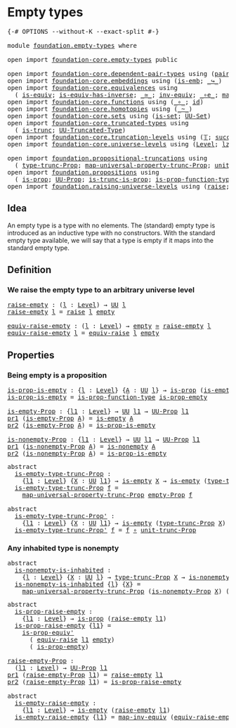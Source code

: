 # Empty types

<pre class="Agda"><a id="24" class="Symbol">{-#</a> <a id="28" class="Keyword">OPTIONS</a> <a id="36" class="Pragma">--without-K</a> <a id="48" class="Pragma">--exact-split</a> <a id="62" class="Symbol">#-}</a>

<a id="67" class="Keyword">module</a> <a id="74" href="foundation.empty-types.html" class="Module">foundation.empty-types</a> <a id="97" class="Keyword">where</a>

<a id="104" class="Keyword">open</a> <a id="109" class="Keyword">import</a> <a id="116" href="foundation-core.empty-types.html" class="Module">foundation-core.empty-types</a> <a id="144" class="Keyword">public</a>

<a id="152" class="Keyword">open</a> <a id="157" class="Keyword">import</a> <a id="164" href="foundation-core.dependent-pair-types.html" class="Module">foundation-core.dependent-pair-types</a> <a id="201" class="Keyword">using</a> <a id="207" class="Symbol">(</a><a id="208" href="foundation-core.dependent-pair-types.html#575" class="InductiveConstructor">pair</a><a id="212" class="Symbol">;</a> <a id="214" href="foundation-core.dependent-pair-types.html#592" class="Field">pr1</a><a id="217" class="Symbol">;</a> <a id="219" href="foundation-core.dependent-pair-types.html#604" class="Field">pr2</a><a id="222" class="Symbol">)</a>
<a id="224" class="Keyword">open</a> <a id="229" class="Keyword">import</a> <a id="236" href="foundation-core.embeddings.html" class="Module">foundation-core.embeddings</a> <a id="263" class="Keyword">using</a> <a id="269" class="Symbol">(</a><a id="270" href="foundation-core.embeddings.html#980" class="Function">is-emb</a><a id="276" class="Symbol">;</a> <a id="278" href="foundation-core.embeddings.html#1062" class="Function Operator">_↪_</a><a id="281" class="Symbol">)</a>
<a id="283" class="Keyword">open</a> <a id="288" class="Keyword">import</a> <a id="295" href="foundation-core.equivalences.html" class="Module">foundation-core.equivalences</a> <a id="324" class="Keyword">using</a>
  <a id="332" class="Symbol">(</a> <a id="334" href="foundation-core.equivalences.html#1542" class="Function">is-equiv</a><a id="342" class="Symbol">;</a> <a id="344" href="foundation-core.equivalences.html#2999" class="Function">is-equiv-has-inverse</a><a id="364" class="Symbol">;</a> <a id="366" href="foundation-core.equivalences.html#1607" class="Function Operator">_≃_</a><a id="369" class="Symbol">;</a> <a id="371" href="foundation-core.equivalences.html#5707" class="Function">inv-equiv</a><a id="380" class="Symbol">;</a> <a id="382" href="foundation-core.equivalences.html#7843" class="Function Operator">_∘e_</a><a id="386" class="Symbol">;</a> <a id="388" href="foundation-core.equivalences.html#5022" class="Function">map-inv-equiv</a><a id="401" class="Symbol">)</a>
<a id="403" class="Keyword">open</a> <a id="408" class="Keyword">import</a> <a id="415" href="foundation-core.functions.html" class="Module">foundation-core.functions</a> <a id="441" class="Keyword">using</a> <a id="447" class="Symbol">(</a><a id="448" href="foundation-core.functions.html#407" class="Function Operator">_∘_</a><a id="451" class="Symbol">;</a> <a id="453" href="foundation-core.functions.html#309" class="Function">id</a><a id="455" class="Symbol">)</a>
<a id="457" class="Keyword">open</a> <a id="462" class="Keyword">import</a> <a id="469" href="foundation-core.homotopies.html" class="Module">foundation-core.homotopies</a> <a id="496" class="Keyword">using</a> <a id="502" class="Symbol">(</a><a id="503" href="foundation-core.homotopies.html#467" class="Function Operator">_~_</a><a id="506" class="Symbol">)</a>
<a id="508" class="Keyword">open</a> <a id="513" class="Keyword">import</a> <a id="520" href="foundation-core.sets.html" class="Module">foundation-core.sets</a> <a id="541" class="Keyword">using</a> <a id="547" class="Symbol">(</a><a id="548" href="foundation-core.sets.html#1099" class="Function">is-set</a><a id="554" class="Symbol">;</a> <a id="556" href="foundation-core.sets.html#1177" class="Function">UU-Set</a><a id="562" class="Symbol">)</a>
<a id="564" class="Keyword">open</a> <a id="569" class="Keyword">import</a> <a id="576" href="foundation-core.truncated-types.html" class="Module">foundation-core.truncated-types</a> <a id="608" class="Keyword">using</a>
  <a id="616" class="Symbol">(</a> <a id="618" href="foundation-core.truncated-types.html#1466" class="Function">is-trunc</a><a id="626" class="Symbol">;</a> <a id="628" href="foundation-core.truncated-types.html#1651" class="Function">UU-Truncated-Type</a><a id="645" class="Symbol">)</a>
<a id="647" class="Keyword">open</a> <a id="652" class="Keyword">import</a> <a id="659" href="foundation-core.truncation-levels.html" class="Module">foundation-core.truncation-levels</a> <a id="693" class="Keyword">using</a> <a id="699" class="Symbol">(</a><a id="700" href="foundation-core.truncation-levels.html#382" class="Datatype">𝕋</a><a id="701" class="Symbol">;</a> <a id="703" href="foundation-core.truncation-levels.html#419" class="InductiveConstructor">succ-𝕋</a><a id="709" class="Symbol">)</a>
<a id="711" class="Keyword">open</a> <a id="716" class="Keyword">import</a> <a id="723" href="foundation-core.universe-levels.html" class="Module">foundation-core.universe-levels</a> <a id="755" class="Keyword">using</a> <a id="761" class="Symbol">(</a><a id="762" href="Agda.Primitive.html#597" class="Postulate">Level</a><a id="767" class="Symbol">;</a> <a id="769" href="Agda.Primitive.html#764" class="Primitive">lzero</a><a id="774" class="Symbol">;</a> <a id="776" href="foundation-core.universe-levels.html#222" class="Primitive">UU</a><a id="778" class="Symbol">)</a>

<a id="781" class="Keyword">open</a> <a id="786" class="Keyword">import</a> <a id="793" href="foundation.propositional-truncations.html" class="Module">foundation.propositional-truncations</a> <a id="830" class="Keyword">using</a>
  <a id="838" class="Symbol">(</a> <a id="840" href="foundation.propositional-truncations.html#1701" class="Postulate">type-trunc-Prop</a><a id="855" class="Symbol">;</a> <a id="857" href="foundation.propositional-truncations.html#4789" class="Function">map-universal-property-trunc-Prop</a><a id="890" class="Symbol">;</a> <a id="892" href="foundation.propositional-truncations.html#1756" class="Postulate">unit-trunc-Prop</a><a id="907" class="Symbol">)</a>
<a id="909" class="Keyword">open</a> <a id="914" class="Keyword">import</a> <a id="921" href="foundation.propositions.html" class="Module">foundation.propositions</a> <a id="945" class="Keyword">using</a>
  <a id="953" class="Symbol">(</a> <a id="955" href="foundation-core.propositions.html#1246" class="Function">is-prop</a><a id="962" class="Symbol">;</a> <a id="964" href="foundation-core.propositions.html#1322" class="Function">UU-Prop</a><a id="971" class="Symbol">;</a> <a id="973" href="foundation.propositions.html#940" class="Function">is-trunc-is-prop</a><a id="989" class="Symbol">;</a> <a id="991" href="foundation.propositions.html#3080" class="Function">is-prop-function-type</a><a id="1012" class="Symbol">;</a> <a id="1014" href="foundation-core.propositions.html#4815" class="Function">is-prop-equiv&#39;</a><a id="1028" class="Symbol">)</a>
<a id="1030" class="Keyword">open</a> <a id="1035" class="Keyword">import</a> <a id="1042" href="foundation.raising-universe-levels.html" class="Module">foundation.raising-universe-levels</a> <a id="1077" class="Keyword">using</a> <a id="1083" class="Symbol">(</a><a id="1084" href="foundation.raising-universe-levels.html#765" class="Datatype">raise</a><a id="1089" class="Symbol">;</a> <a id="1091" href="foundation.raising-universe-levels.html#1342" class="Function">equiv-raise</a><a id="1102" class="Symbol">)</a>
</pre>
## Idea

An empty type is a type with no elements. The (standard) empty type is introduced as an inductive type with no constructors. With the standard empty type available, we will say that a type is empty if it maps into the standard empty type.

## Definition

### We raise the empty type to an arbitrary universe level

<pre class="Agda"><a id="raise-empty"></a><a id="1441" href="foundation.empty-types.html#1441" class="Function">raise-empty</a> <a id="1453" class="Symbol">:</a> <a id="1455" class="Symbol">(</a><a id="1456" href="foundation.empty-types.html#1456" class="Bound">l</a> <a id="1458" class="Symbol">:</a> <a id="1460" href="Agda.Primitive.html#597" class="Postulate">Level</a><a id="1465" class="Symbol">)</a> <a id="1467" class="Symbol">→</a> <a id="1469" href="foundation-core.universe-levels.html#222" class="Primitive">UU</a> <a id="1472" href="foundation.empty-types.html#1456" class="Bound">l</a>
<a id="1474" href="foundation.empty-types.html#1441" class="Function">raise-empty</a> <a id="1486" href="foundation.empty-types.html#1486" class="Bound">l</a> <a id="1488" class="Symbol">=</a> <a id="1490" href="foundation.raising-universe-levels.html#765" class="Datatype">raise</a> <a id="1496" href="foundation.empty-types.html#1486" class="Bound">l</a> <a id="1498" href="foundation-core.empty-types.html#1047" class="Datatype">empty</a>

<a id="equiv-raise-empty"></a><a id="1505" href="foundation.empty-types.html#1505" class="Function">equiv-raise-empty</a> <a id="1523" class="Symbol">:</a> <a id="1525" class="Symbol">(</a><a id="1526" href="foundation.empty-types.html#1526" class="Bound">l</a> <a id="1528" class="Symbol">:</a> <a id="1530" href="Agda.Primitive.html#597" class="Postulate">Level</a><a id="1535" class="Symbol">)</a> <a id="1537" class="Symbol">→</a> <a id="1539" href="foundation-core.empty-types.html#1047" class="Datatype">empty</a> <a id="1545" href="foundation-core.equivalences.html#1607" class="Function Operator">≃</a> <a id="1547" href="foundation.empty-types.html#1441" class="Function">raise-empty</a> <a id="1559" href="foundation.empty-types.html#1526" class="Bound">l</a>
<a id="1561" href="foundation.empty-types.html#1505" class="Function">equiv-raise-empty</a> <a id="1579" href="foundation.empty-types.html#1579" class="Bound">l</a> <a id="1581" class="Symbol">=</a> <a id="1583" href="foundation.raising-universe-levels.html#1342" class="Function">equiv-raise</a> <a id="1595" href="foundation.empty-types.html#1579" class="Bound">l</a> <a id="1597" href="foundation-core.empty-types.html#1047" class="Datatype">empty</a>
</pre>
## Properties


### Being empty is a proposition

<pre class="Agda"><a id="is-prop-is-empty"></a><a id="1666" href="foundation.empty-types.html#1666" class="Function">is-prop-is-empty</a> <a id="1683" class="Symbol">:</a> <a id="1685" class="Symbol">{</a><a id="1686" href="foundation.empty-types.html#1686" class="Bound">l</a> <a id="1688" class="Symbol">:</a> <a id="1690" href="Agda.Primitive.html#597" class="Postulate">Level</a><a id="1695" class="Symbol">}</a> <a id="1697" class="Symbol">{</a><a id="1698" href="foundation.empty-types.html#1698" class="Bound">A</a> <a id="1700" class="Symbol">:</a> <a id="1702" href="foundation-core.universe-levels.html#222" class="Primitive">UU</a> <a id="1705" href="foundation.empty-types.html#1686" class="Bound">l</a><a id="1706" class="Symbol">}</a> <a id="1708" class="Symbol">→</a> <a id="1710" href="foundation-core.propositions.html#1246" class="Function">is-prop</a> <a id="1718" class="Symbol">(</a><a id="1719" href="foundation-core.empty-types.html#1218" class="Function">is-empty</a> <a id="1728" href="foundation.empty-types.html#1698" class="Bound">A</a><a id="1729" class="Symbol">)</a>
<a id="1731" href="foundation.empty-types.html#1666" class="Function">is-prop-is-empty</a> <a id="1748" class="Symbol">=</a> <a id="1750" href="foundation.propositions.html#3080" class="Function">is-prop-function-type</a> <a id="1772" href="foundation-core.empty-types.html#2367" class="Function">is-prop-empty</a>

<a id="is-empty-Prop"></a><a id="1787" href="foundation.empty-types.html#1787" class="Function">is-empty-Prop</a> <a id="1801" class="Symbol">:</a> <a id="1803" class="Symbol">{</a><a id="1804" href="foundation.empty-types.html#1804" class="Bound">l1</a> <a id="1807" class="Symbol">:</a> <a id="1809" href="Agda.Primitive.html#597" class="Postulate">Level</a><a id="1814" class="Symbol">}</a> <a id="1816" class="Symbol">→</a> <a id="1818" href="foundation-core.universe-levels.html#222" class="Primitive">UU</a> <a id="1821" href="foundation.empty-types.html#1804" class="Bound">l1</a> <a id="1824" class="Symbol">→</a> <a id="1826" href="foundation-core.propositions.html#1322" class="Function">UU-Prop</a> <a id="1834" href="foundation.empty-types.html#1804" class="Bound">l1</a>
<a id="1837" href="foundation-core.dependent-pair-types.html#592" class="Field">pr1</a> <a id="1841" class="Symbol">(</a><a id="1842" href="foundation.empty-types.html#1787" class="Function">is-empty-Prop</a> <a id="1856" href="foundation.empty-types.html#1856" class="Bound">A</a><a id="1857" class="Symbol">)</a> <a id="1859" class="Symbol">=</a> <a id="1861" href="foundation-core.empty-types.html#1218" class="Function">is-empty</a> <a id="1870" href="foundation.empty-types.html#1856" class="Bound">A</a>
<a id="1872" href="foundation-core.dependent-pair-types.html#604" class="Field">pr2</a> <a id="1876" class="Symbol">(</a><a id="1877" href="foundation.empty-types.html#1787" class="Function">is-empty-Prop</a> <a id="1891" href="foundation.empty-types.html#1891" class="Bound">A</a><a id="1892" class="Symbol">)</a> <a id="1894" class="Symbol">=</a> <a id="1896" href="foundation.empty-types.html#1666" class="Function">is-prop-is-empty</a>

<a id="is-nonempty-Prop"></a><a id="1914" href="foundation.empty-types.html#1914" class="Function">is-nonempty-Prop</a> <a id="1931" class="Symbol">:</a> <a id="1933" class="Symbol">{</a><a id="1934" href="foundation.empty-types.html#1934" class="Bound">l1</a> <a id="1937" class="Symbol">:</a> <a id="1939" href="Agda.Primitive.html#597" class="Postulate">Level</a><a id="1944" class="Symbol">}</a> <a id="1946" class="Symbol">→</a> <a id="1948" href="foundation-core.universe-levels.html#222" class="Primitive">UU</a> <a id="1951" href="foundation.empty-types.html#1934" class="Bound">l1</a> <a id="1954" class="Symbol">→</a> <a id="1956" href="foundation-core.propositions.html#1322" class="Function">UU-Prop</a> <a id="1964" href="foundation.empty-types.html#1934" class="Bound">l1</a>
<a id="1967" href="foundation-core.dependent-pair-types.html#592" class="Field">pr1</a> <a id="1971" class="Symbol">(</a><a id="1972" href="foundation.empty-types.html#1914" class="Function">is-nonempty-Prop</a> <a id="1989" href="foundation.empty-types.html#1989" class="Bound">A</a><a id="1990" class="Symbol">)</a> <a id="1992" class="Symbol">=</a> <a id="1994" href="foundation-core.empty-types.html#1279" class="Function">is-nonempty</a> <a id="2006" href="foundation.empty-types.html#1989" class="Bound">A</a>
<a id="2008" href="foundation-core.dependent-pair-types.html#604" class="Field">pr2</a> <a id="2012" class="Symbol">(</a><a id="2013" href="foundation.empty-types.html#1914" class="Function">is-nonempty-Prop</a> <a id="2030" href="foundation.empty-types.html#2030" class="Bound">A</a><a id="2031" class="Symbol">)</a> <a id="2033" class="Symbol">=</a> <a id="2035" href="foundation.empty-types.html#1666" class="Function">is-prop-is-empty</a>
</pre>
<pre class="Agda"><a id="2065" class="Keyword">abstract</a>
  <a id="is-empty-type-trunc-Prop"></a><a id="2076" href="foundation.empty-types.html#2076" class="Function">is-empty-type-trunc-Prop</a> <a id="2101" class="Symbol">:</a>
    <a id="2107" class="Symbol">{</a><a id="2108" href="foundation.empty-types.html#2108" class="Bound">l1</a> <a id="2111" class="Symbol">:</a> <a id="2113" href="Agda.Primitive.html#597" class="Postulate">Level</a><a id="2118" class="Symbol">}</a> <a id="2120" class="Symbol">{</a><a id="2121" href="foundation.empty-types.html#2121" class="Bound">X</a> <a id="2123" class="Symbol">:</a> <a id="2125" href="foundation-core.universe-levels.html#222" class="Primitive">UU</a> <a id="2128" href="foundation.empty-types.html#2108" class="Bound">l1</a><a id="2130" class="Symbol">}</a> <a id="2132" class="Symbol">→</a> <a id="2134" href="foundation-core.empty-types.html#1218" class="Function">is-empty</a> <a id="2143" href="foundation.empty-types.html#2121" class="Bound">X</a> <a id="2145" class="Symbol">→</a> <a id="2147" href="foundation-core.empty-types.html#1218" class="Function">is-empty</a> <a id="2156" class="Symbol">(</a><a id="2157" href="foundation.propositional-truncations.html#1701" class="Postulate">type-trunc-Prop</a> <a id="2173" href="foundation.empty-types.html#2121" class="Bound">X</a><a id="2174" class="Symbol">)</a>
  <a id="2178" href="foundation.empty-types.html#2076" class="Function">is-empty-type-trunc-Prop</a> <a id="2203" href="foundation.empty-types.html#2203" class="Bound">f</a> <a id="2205" class="Symbol">=</a>
    <a id="2211" href="foundation.propositional-truncations.html#4789" class="Function">map-universal-property-trunc-Prop</a> <a id="2245" href="foundation-core.empty-types.html#2417" class="Function">empty-Prop</a> <a id="2256" href="foundation.empty-types.html#2203" class="Bound">f</a>

<a id="2259" class="Keyword">abstract</a>
  <a id="is-empty-type-trunc-Prop&#39;"></a><a id="2270" href="foundation.empty-types.html#2270" class="Function">is-empty-type-trunc-Prop&#39;</a> <a id="2296" class="Symbol">:</a>
    <a id="2302" class="Symbol">{</a><a id="2303" href="foundation.empty-types.html#2303" class="Bound">l1</a> <a id="2306" class="Symbol">:</a> <a id="2308" href="Agda.Primitive.html#597" class="Postulate">Level</a><a id="2313" class="Symbol">}</a> <a id="2315" class="Symbol">{</a><a id="2316" href="foundation.empty-types.html#2316" class="Bound">X</a> <a id="2318" class="Symbol">:</a> <a id="2320" href="foundation-core.universe-levels.html#222" class="Primitive">UU</a> <a id="2323" href="foundation.empty-types.html#2303" class="Bound">l1</a><a id="2325" class="Symbol">}</a> <a id="2327" class="Symbol">→</a> <a id="2329" href="foundation-core.empty-types.html#1218" class="Function">is-empty</a> <a id="2338" class="Symbol">(</a><a id="2339" href="foundation.propositional-truncations.html#1701" class="Postulate">type-trunc-Prop</a> <a id="2355" href="foundation.empty-types.html#2316" class="Bound">X</a><a id="2356" class="Symbol">)</a> <a id="2358" class="Symbol">→</a> <a id="2360" href="foundation-core.empty-types.html#1218" class="Function">is-empty</a> <a id="2369" href="foundation.empty-types.html#2316" class="Bound">X</a>
  <a id="2373" href="foundation.empty-types.html#2270" class="Function">is-empty-type-trunc-Prop&#39;</a> <a id="2399" href="foundation.empty-types.html#2399" class="Bound">f</a> <a id="2401" class="Symbol">=</a> <a id="2403" href="foundation.empty-types.html#2399" class="Bound">f</a> <a id="2405" href="foundation-core.functions.html#407" class="Function Operator">∘</a> <a id="2407" href="foundation.propositional-truncations.html#1756" class="Postulate">unit-trunc-Prop</a>
</pre>
### Any inhabited type is nonempty

<pre class="Agda"><a id="2472" class="Keyword">abstract</a>
  <a id="is-nonempty-is-inhabited"></a><a id="2483" href="foundation.empty-types.html#2483" class="Function">is-nonempty-is-inhabited</a> <a id="2508" class="Symbol">:</a>
    <a id="2514" class="Symbol">{</a><a id="2515" href="foundation.empty-types.html#2515" class="Bound">l</a> <a id="2517" class="Symbol">:</a> <a id="2519" href="Agda.Primitive.html#597" class="Postulate">Level</a><a id="2524" class="Symbol">}</a> <a id="2526" class="Symbol">{</a><a id="2527" href="foundation.empty-types.html#2527" class="Bound">X</a> <a id="2529" class="Symbol">:</a> <a id="2531" href="foundation-core.universe-levels.html#222" class="Primitive">UU</a> <a id="2534" href="foundation.empty-types.html#2515" class="Bound">l</a><a id="2535" class="Symbol">}</a> <a id="2537" class="Symbol">→</a> <a id="2539" href="foundation.propositional-truncations.html#1701" class="Postulate">type-trunc-Prop</a> <a id="2555" href="foundation.empty-types.html#2527" class="Bound">X</a> <a id="2557" class="Symbol">→</a> <a id="2559" href="foundation-core.empty-types.html#1279" class="Function">is-nonempty</a> <a id="2571" href="foundation.empty-types.html#2527" class="Bound">X</a>
  <a id="2575" href="foundation.empty-types.html#2483" class="Function">is-nonempty-is-inhabited</a> <a id="2600" class="Symbol">{</a><a id="2601" href="foundation.empty-types.html#2601" class="Bound">l</a><a id="2602" class="Symbol">}</a> <a id="2604" class="Symbol">{</a><a id="2605" href="foundation.empty-types.html#2605" class="Bound">X</a><a id="2606" class="Symbol">}</a> <a id="2608" class="Symbol">=</a>
    <a id="2614" href="foundation.propositional-truncations.html#4789" class="Function">map-universal-property-trunc-Prop</a> <a id="2648" class="Symbol">(</a><a id="2649" href="foundation.empty-types.html#1914" class="Function">is-nonempty-Prop</a> <a id="2666" href="foundation.empty-types.html#2605" class="Bound">X</a><a id="2667" class="Symbol">)</a> <a id="2669" class="Symbol">(λ</a> <a id="2672" href="foundation.empty-types.html#2672" class="Bound">x</a> <a id="2674" href="foundation.empty-types.html#2674" class="Bound">f</a> <a id="2676" class="Symbol">→</a> <a id="2678" href="foundation.empty-types.html#2674" class="Bound">f</a> <a id="2680" href="foundation.empty-types.html#2672" class="Bound">x</a><a id="2681" class="Symbol">)</a>
</pre>
<pre class="Agda"><a id="2696" class="Keyword">abstract</a>
  <a id="is-prop-raise-empty"></a><a id="2707" href="foundation.empty-types.html#2707" class="Function">is-prop-raise-empty</a> <a id="2727" class="Symbol">:</a>
    <a id="2733" class="Symbol">{</a><a id="2734" href="foundation.empty-types.html#2734" class="Bound">l1</a> <a id="2737" class="Symbol">:</a> <a id="2739" href="Agda.Primitive.html#597" class="Postulate">Level</a><a id="2744" class="Symbol">}</a> <a id="2746" class="Symbol">→</a> <a id="2748" href="foundation-core.propositions.html#1246" class="Function">is-prop</a> <a id="2756" class="Symbol">(</a><a id="2757" href="foundation.empty-types.html#1441" class="Function">raise-empty</a> <a id="2769" href="foundation.empty-types.html#2734" class="Bound">l1</a><a id="2771" class="Symbol">)</a>
  <a id="2775" href="foundation.empty-types.html#2707" class="Function">is-prop-raise-empty</a> <a id="2795" class="Symbol">{</a><a id="2796" href="foundation.empty-types.html#2796" class="Bound">l1</a><a id="2798" class="Symbol">}</a> <a id="2800" class="Symbol">=</a>
    <a id="2806" href="foundation-core.propositions.html#4815" class="Function">is-prop-equiv&#39;</a>
      <a id="2827" class="Symbol">(</a> <a id="2829" href="foundation.raising-universe-levels.html#1342" class="Function">equiv-raise</a> <a id="2841" href="foundation.empty-types.html#2796" class="Bound">l1</a> <a id="2844" href="foundation-core.empty-types.html#1047" class="Datatype">empty</a><a id="2849" class="Symbol">)</a>
      <a id="2857" class="Symbol">(</a> <a id="2859" href="foundation-core.empty-types.html#2367" class="Function">is-prop-empty</a><a id="2872" class="Symbol">)</a>

<a id="raise-empty-Prop"></a><a id="2875" href="foundation.empty-types.html#2875" class="Function">raise-empty-Prop</a> <a id="2892" class="Symbol">:</a>
  <a id="2896" class="Symbol">(</a><a id="2897" href="foundation.empty-types.html#2897" class="Bound">l1</a> <a id="2900" class="Symbol">:</a> <a id="2902" href="Agda.Primitive.html#597" class="Postulate">Level</a><a id="2907" class="Symbol">)</a> <a id="2909" class="Symbol">→</a> <a id="2911" href="foundation-core.propositions.html#1322" class="Function">UU-Prop</a> <a id="2919" href="foundation.empty-types.html#2897" class="Bound">l1</a>
<a id="2922" href="foundation-core.dependent-pair-types.html#592" class="Field">pr1</a> <a id="2926" class="Symbol">(</a><a id="2927" href="foundation.empty-types.html#2875" class="Function">raise-empty-Prop</a> <a id="2944" href="foundation.empty-types.html#2944" class="Bound">l1</a><a id="2946" class="Symbol">)</a> <a id="2948" class="Symbol">=</a> <a id="2950" href="foundation.empty-types.html#1441" class="Function">raise-empty</a> <a id="2962" href="foundation.empty-types.html#2944" class="Bound">l1</a>
<a id="2965" href="foundation-core.dependent-pair-types.html#604" class="Field">pr2</a> <a id="2969" class="Symbol">(</a><a id="2970" href="foundation.empty-types.html#2875" class="Function">raise-empty-Prop</a> <a id="2987" href="foundation.empty-types.html#2987" class="Bound">l1</a><a id="2989" class="Symbol">)</a> <a id="2991" class="Symbol">=</a> <a id="2993" href="foundation.empty-types.html#2707" class="Function">is-prop-raise-empty</a>

<a id="3014" class="Keyword">abstract</a>
  <a id="is-empty-raise-empty"></a><a id="3025" href="foundation.empty-types.html#3025" class="Function">is-empty-raise-empty</a> <a id="3046" class="Symbol">:</a>
    <a id="3052" class="Symbol">{</a><a id="3053" href="foundation.empty-types.html#3053" class="Bound">l1</a> <a id="3056" class="Symbol">:</a> <a id="3058" href="Agda.Primitive.html#597" class="Postulate">Level</a><a id="3063" class="Symbol">}</a> <a id="3065" class="Symbol">→</a> <a id="3067" href="foundation-core.empty-types.html#1218" class="Function">is-empty</a> <a id="3076" class="Symbol">(</a><a id="3077" href="foundation.empty-types.html#1441" class="Function">raise-empty</a> <a id="3089" href="foundation.empty-types.html#3053" class="Bound">l1</a><a id="3091" class="Symbol">)</a>
  <a id="3095" href="foundation.empty-types.html#3025" class="Function">is-empty-raise-empty</a> <a id="3116" class="Symbol">{</a><a id="3117" href="foundation.empty-types.html#3117" class="Bound">l1</a><a id="3119" class="Symbol">}</a> <a id="3121" class="Symbol">=</a> <a id="3123" href="foundation-core.equivalences.html#5022" class="Function">map-inv-equiv</a> <a id="3137" class="Symbol">(</a><a id="3138" href="foundation.empty-types.html#1505" class="Function">equiv-raise-empty</a> <a id="3156" href="foundation.empty-types.html#3117" class="Bound">l1</a><a id="3158" class="Symbol">)</a>
</pre>